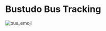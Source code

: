 # Bustudo Bus Tracking

![bus_emoji](https://emojipedia-us.s3.amazonaws.com/thumbs/240/apple/118/bus_1f68c.png)
